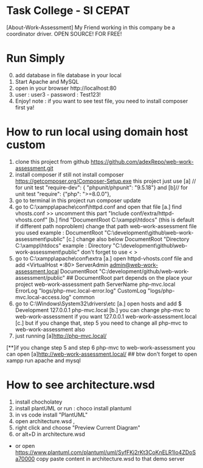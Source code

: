 # Task College - SI CEPAT
[About-Work-Assessment]
My Friend working in this company be a coordinator driver.
OPEN SOURCE! FOR FREE!
# Run Simply
0. add database in file database in your local
1. Start Apache and MySQL
2. open in your browser http://localhost:80
3. user : user3 - password : Test123!
4. Enjoy!
note : if you want to see test file, you need to install composer first ya!

# How to run local using domain host custom
1. clone this project from github https://github.com/adexRepo/web-work-assessment.git
2. install composer if still not install composer https://getcomposer.org/Composer-Setup.exe
    this project just use 
    [a] // for unit test "require-dev": { "phpunit/phpunit": "9.5.18"}
    and
    [b]// for unit test "require": {"php": ">=8.0.0"},
3. go to terminal in this project run composer update
4. go to C:\xampp\apache\conf\httpd.conf and open that file
    [a.] find vhosts.conf >> uncomment this part "Include conf/extra/httpd-vhosts.conf"
    [b.] find "DocumentRoot C:\xampp\htdocs" (this is default if different path noproblem)
        change that path web-work-assessment file you used
        example : DocumentRoot "C:\development\github\web-work-assessment\public"
    [c.] change also below DocumentRoot "Directory C:\xampp\htdocs"
        example : Directory "C:\development\github\web-work-assessment\public"
        don't forget to use < >
5. go to C:\xampp\apache\conf\extra
    [a.] open  httpd-vhosts.conf file and add
        <VirtualHost *:80>
            ServerAdmin admin@web-work-assessment.local
            DocumentRoot "C:/development/github/web-work-assessment/public"
            ## DocumentRoot part depends on the place your project web-work-assessment path 
            ServerName php-mvc.local
            ErrorLog "logs/php-mvc.local-error.log"
            CustomLog "logs/php-mvc.local-access.log" common
        </VirtualHost>
6. go to C:\Windows\System32\drivers\etc
    [a.] open hosts and add
        $ Development
        127.0.0.1 php-mvc.local
    [b.] you can change php-mvc to web-work-assessment if you want 127.0.0.1 web-work-assessment.local
    [c.] but if you change that, step 5 you need to change all php-mvc to web-work-assessment also
7. just running
    [a]http://php-mvc.local/

[**]if you change step 5 and step 6 php-mvc to web-work-assessment you can open
    [a]http://web-work-assessment.local/  ## btw don't forget to open xampp run apache and mysql

# How to see architecture.wsd
1. install chocholatey
2. install plantUML or run : choco install plantuml
3. in vs code install "PlantUML"
4. open architecture.wsd ,
5. right click and choose "Preview Current Diagram"
6. or alt+D in architecture.wsd 

* or open https://www.plantuml.com/plantuml/uml/SyfFKj2rKt3CoKnELR1Io4ZDoSa70000
copy paste content in architecture.wsd to that demo server